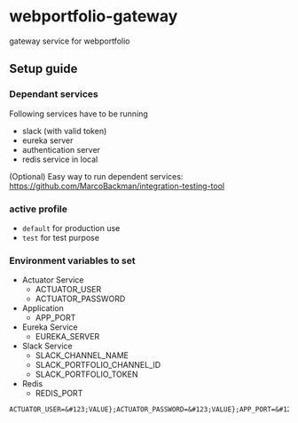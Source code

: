 # webportfolio-gateway
gateway service for webportfolio


## Setup guide

### Dependant services
Following services have to be running
- slack (with valid token)
- eureka server
- authentication server
- redis service in local

(Optional) Easy way to run dependent services: https://github.com/MarcoBackman/integration-testing-tool

### active profile
- `default` for production use
- `test` for test purpose

### Environment variables to set

- Actuator Service
  - ACTUATOR_USER
  - ACTUATOR_PASSWORD
- Application
  - APP_PORT
- Eureka Service
  - EUREKA_SERVER
- Slack Service
  - SLACK_CHANNEL_NAME
  - SLACK_PORTFOLIO_CHANNEL_ID
  - SLACK_PORTFOLIO_TOKEN
- Redis
  - REDIS_PORT

```angular2html
ACTUATOR_USER=&#123;VALUE};ACTUATOR_PASSWORD=&#123;VALUE};APP_PORT=&#123;VALUE};EUREKA_SERVER=&#123;VALUE};SLACK_CHANNEL_NAME=&#123;VALUE};SLACK_PORTFOLIO_CHANNEL_ID=&#123;VALUE};SLACK_PORTFOLIO_TOKEN=&#123;VALUE};REDIS_PORT=&#123;VALUE}
```

